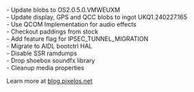 \- Update blobs to OS2.0.5.0.VMWEUXM  
\- Update display, GPS and QCC blobs to ingot UKQ1.240227.165  
\- Use QCOM Implementation for audio effects  
\- Checkout paddings from stock  
\- Add feature flag for IPSEC_TUNNEL_MIGRATION  
\- Migrate to AIDL bootctrl HAL  
\- Disable SSR ramdumps  
\- Drop shoebox soundfx library  
\- Cleanup media properties  

Learn more at [blog.pixelos.net](https://blog.pixelos.net/)